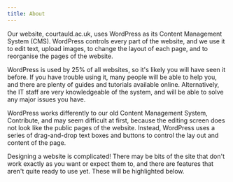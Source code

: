 ```yaml
---
title: About
---
```

Our website, courtauld.ac.uk, uses WordPress as its Content Management System (CMS). WordPress controls every part of the website, and we use it to edit text, upload images, to change the layout of each page, and to reorganise the pages of the website.

WordPress is used by 25% of all websites, so it's likely you will have seen it before. If you have trouble using it, many people will be able to help you, and there are plenty of guides and tutorials available online. Alternatively, the IT staff are very knowledgeable of the system, and will be able to solve any major issues you have.

WordPress works differently to our old Content Management System, Contribute, and may seem difficult at first, because the editing screen does not look like the public pages of the website. Instead, WordPress uses a series of drag-and-drop text boxes and buttons to control the lay out and content of the page.

Designing a website is complicated! There may be bits of the site that don't work exactly as you want or expect them to, and there are features that aren't quite ready to use yet. These will be highlighted below.

